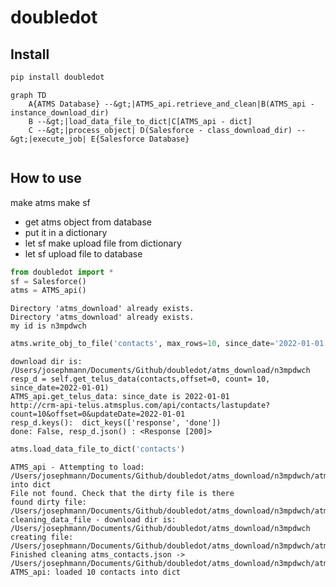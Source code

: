 # doubledot

<!-- WARNING: THIS FILE WAS AUTOGENERATED! DO NOT EDIT! -->

## Install

``` sh
pip install doubledot
```

``` mermaid
graph TD
    A{ATMS Database} --&gt;|ATMS_api.retrieve_and_clean|B(ATMS_api - instance_download_dir)
    B --&gt;|load_data_file_to_dict|C[ATMS_api - dict]
    C --&gt;|process_object| D(Salesforce - class_download_dir) --&gt;|execute_job| E{Salesforce Database}
    

```

## How to use

make atms make sf

- get atms object from database
- put it in a dictionary
- let sf make upload file from dictionary
- let sf upload file to database

``` python
from doubledot import *
sf = Salesforce()
atms = ATMS_api()
```

    Directory 'atms_download' already exists.
    Directory 'atms_download' already exists.
    my id is n3mpdwch

``` python
atms.write_obj_to_file('contacts', max_rows=10, since_date='2022-01-01')
```

    download dir is:  /Users/josephmann/Documents/Github/doubledot/atms_download/n3mpdwch
    resp_d = self.get_telus_data(contacts,offset=0, count= 10, since_date=2022-01-01)
    ATMS_api.get_telus_data: since_date is 2022-01-01
    http://crm-api-telus.atmsplus.com/api/contacts/lastupdate?count=10&offset=0&updateDate=2022-01-01
    resp_d.keys():  dict_keys(['response', 'done'])
    done: False, resp_d.json() : <Response [200]>

``` python
atms.load_data_file_to_dict('contacts')
```

    ATMS_api - Attempting to load:  /Users/josephmann/Documents/Github/doubledot/atms_download/n3mpdwch/atms_transformed_contacts.json  into dict
    File not found. Check that the dirty file is there
    found dirty file: /Users/josephmann/Documents/Github/doubledot/atms_download/n3mpdwch/atms_contacts.json
    cleaning_data_file - download dir is:  /Users/josephmann/Documents/Github/doubledot/atms_download/n3mpdwch
    creating file:  /Users/josephmann/Documents/Github/doubledot/atms_download/n3mpdwch/atms_transformed_contacts.json
    Finished cleaning atms_contacts.json -> /Users/josephmann/Documents/Github/doubledot/atms_download/n3mpdwch/atms_transformed_contacts.json
    ATMS_api: loaded 10 contacts into dict
